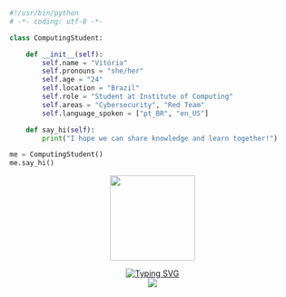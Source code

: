 
```python
#!/usr/bin/python
# -*- coding: utf-8 -*-

class ComputingStudent:

    def __init__(self):
        self.name = "Vitória"
        self.pronouns = "she/her"
        self.age = "24"
        self.location = "Brazil"
        self.role = "Student at Institute of Computing"
        self.areas = "Cybersecurity", "Red Team"
        self.language_spoken = ["pt_BR", "en_US"]

    def say_hi(self):
        print("I hope we can share knowledge and learn together!")

me = ComputingStudent()
me.say_hi()
```
<p align="center"> <img src="https://media.giphy.com/media/TS2JorWBhMUq5QCAkH/giphy.gif" weight = "150" height = "150">

<p align="center"> <a href="https://git.io/typing-svg"><img src="https://readme-typing-svg.demolab.com?font=Fira+Code&pause=1000&color=F73FDC&width=435&lines=I'm+working+with%3A+" alt="Typing SVG" /> </a> <br/>
  <a href="https://skillicons.dev">
    <img src="https://skillicons.dev/icons?i=linux,mysql,github,kubernetes,docker,py,java,aws">
  </a>

